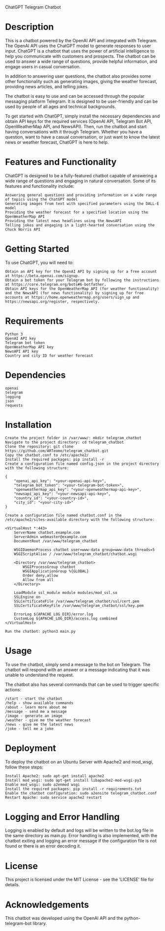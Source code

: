 ChatGPT Telegram Chatbot

# Description

This is a chatbot powered by the OpenAI API and integrated with Telegram. The OpenAI API uses the ChatGPT model to generate responses to user input. ChatGPT is a chatbot that uses the power of artificial intelligence to help you communicate with customers and prospects. The chatbot can be used to answer a wide range of questions, provide helpful information, and engage users in casual conversation.

In addition to answering user questions, the chatbot also provides some other functionality such as generating images, giving the weather forecast, providing news articles, and telling jokes.

The chatbot is easy to use and can be accessed through the popular messaging platform Telegram. It is designed to be user-friendly and can be used by people of all ages and technical backgrounds.

To get started with ChatGPT, simply install the necessary dependencies and obtain API keys for the required services (OpenAI API, Telegram Bot API, OpenWeatherMap API, and NewsAPI). Then, run the chatbot and start having conversations with it through Telegram. Whether you have a question, want to have a casual conversation, or just want to know the latest news or weather forecast, ChatGPT is here to help.

# Features and Functionality

ChatGPT is designed to be a fully-featured chatbot capable of answering a wide range of questions and engaging in natural conversation. Some of its features and functionality include:

    Answering general questions and providing information on a wide range of topics using the ChatGPT model
    Generating images from text with specified parameters using the DALL-E model
    Providing the weather forecast for a specified location using the OpenWeatherMap API
    Providing the latest news headlines using the NewsAPI
    Telling jokes and engaging in a light-hearted conversation using the Chuck Norris API

# Getting Started

To use ChatGPT, you will need to:

    Obtain an API key for the OpenAI API by signing up for a free account at https://beta.openai.com/signup.
    Obtain a bot token for your Telegram bot by following the instructions at https://core.telegram.org/bots#6-botfather.
    Obtain API keys for the OpenWeatherMap API (for weather functionality) and the NewsAPI (for news functionality) by signing up for free accounts at https://home.openweathermap.org/users/sign_up and https://newsapi.org/register, respectively.

# Requirements

    Python 3
    OpenAI API key
    Telegram bot token
    OpenWeatherMap API key
    NewsAPI API key
    Country and city ID for weather forecast

# Dependencies

    openai
    telegram
    logging
    json
    requests

# Installation

    Create the project folder in /var/www/: mkdir telegram_chatbot
    Navigate to the project directory: cd telegram_chatbot
    Clone the repository: git clone https://github.com/ARTeomo/telegram_chatbot.git
    Copy the chatbot.conf to /etc/apache2/
    Install the required packages: pip install -r 
    Create a configuration file named config.json in the project directory with the following structure:

    {
        "openai_api_key": "<your-openai-api-key>",
        "telegram_bot_token": "<your-telegram-bot-token>",
        "openweathermap_api_key": "<your-openweathermap-api-key>",
        "newsapi_api_key": "<your-newsapi-api-key>",
        "country_id": "<your-country-id>",
        "city_id": "<your-city-id>"
    }

    Create a configuration file named chatbot.conf in the /etc/apache2/sites-available directory with the following structure:

    <VirtualHost *:443>
        ServerName chatbot.example.com
        ServerAdmin webmaster@example.com
        DocumentRoot /var/www/telegram_chatbot

        WSGIDaemonProcess chatbot user=www-data group=www-data threads=5
        WSGIScriptAlias / /var/www/telegram_chatbot/chatbot.wsgi

        <Directory /var/www/telegram_chatbot>
            WSGIProcessGroup chatbot
            WSGIApplicationGroup %{GLOBAL}
            Order deny,allow
            Allow from all
        </Directory>

        LoadModule ssl_module module modules/mod_ssl.so
        SSLEngine on
        SSLCertificateFile /var/www/telegram_chatbot/ssl/cert.pem
        SSLCertificateKeyFile /var/www/telegram_chatbot/ssl/key.pem

        ErrorLog ${APACHE_LOG_DIR}/error.log
        CustomLog ${APACHE_LOG_DIR}/access.log combined
    </VirtualHost>

    Run the chatbot: python3 main.py

# Usage

To use the chatbot, simply send a message to the bot on Telegram. The chatbot will respond with an answer or a message indicating that it was unable to understand the request.

The chatbot also has several commands that can be used to trigger specific actions:

    /start - start the chatbot
    /help - show available commands
    /about - learn more about me
    /message - send me a message
    /image - generate an image
    /weather - give me the weather forecast
    /news - give me the latest news
    /joke - tell me a joke
 
# Deployment

To deploy the chatbot on an Ubuntu Server with Apache2 and mod_wsgi, follow these steps:

    Install Apache2: sudo apt-get install apache2
    Install mod_wsgi: sudo apt-get install libapache2-mod-wsgi-py3
    Enable mod_wsgi: sudo a2enmod wsgi
    Install the required packages: pip install -r requirements.txt
    Enable the chatbot configuration: sudo a2ensite telegram_chatbot.conf
    Restart Apache: sudo service apache2 restart

# Logging and Error Handling

Logging is enabled by default and logs will be written to the bot.log file in the same directory as main.py. Error handling is also implemented, with the chatbot exiting and logging an error message if the configuration file is not found or there is an error decoding it.

# License

This project is licensed under the MIT License - see the 'LICENSE' file for details.

# Acknowledgements

This chatbot was developed using the OpenAI API and the python-telegram-bot library.
